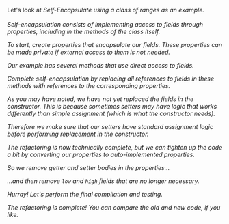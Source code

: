 Let's look at <i>Self-Encapsulate<i> using a class of ranges as an example.<br/><br/>Self-encapsulation consists of implementing access to fields through properties, including in the methods of the class itself.

To start, create properties that encapsulate our fields. These properties can be made private if external access to them is not needed.

Our example has several methods that use direct access to fields.

Complete self-encapsulation by replacing all references to fields in these methods with references to the corresponding properties.

As you may have noted, we have not yet replaced the fields in the constructor. This is because sometimes setters may have logic that works differently than simple assignment (which is what the constructor needs).

Therefore we make sure that our setters have standard assignment logic before performing replacement in the constructor.

The refactoring is now technically complete, but we can tighten up the code a bit by converting our properties to <i>auto-implemented properties</i>.

So we remove getter and setter bodies in the properties…

…and then remove <code>low</code> and <code>high</code> fields that are no longer necessary.

Hurray! Let's perform the final compilation and testing.

The refactoring is complete! You can compare the old and new code, if you like.